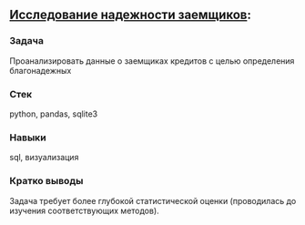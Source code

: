 ## [Исследование надежности заемщиков](credit_scoring_sql.ipynb):
### Задача
Проанализировать данные о заемщиках кредитов с целью определения благонадежных
### Стек
python, pandas, sqlite3
### Навыки
sql, визуализация
### Кратко выводы
Задача требует более глубокой статистической оценки (проводилась до изучения соответствующих методов).
